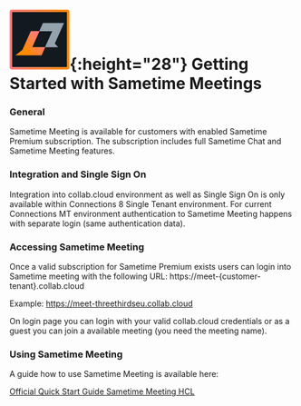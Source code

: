 # ![Sametime](/assets/images/HCL_Sametime_Master.png){:height="28"} Getting Started with Sametime Meetings

### General

Sametime Meeting is available for customers with enabled Sametime Premium subscription. The subscription includes full Sametime Chat and Sametime Meeting features.

### Integration and Single Sign On

Integration into collab.cloud environment as well as Single Sign On is only available within Connections 8 Single Tenant environment. For current Connections MT environment authentication to Sametime Meeting happens with separate login (same authentication data).

### Accessing Sametime Meeting

Once a valid subscription for Sametime Premium exists users can login into Sametime meeting with the following URL:
https://meet-{customer-tenant}.collab.cloud

Example: https://meet-threethirdseu.collab.cloud

On login page you can login with your valid collab.cloud credentials or as a guest you can join a available meeting (you need the meeting name).

### Using Sametime Meeting

A guide how to use Sametime Meeting is available here:

[Official Quick Start Guide Sametime Meeting HCL](https://www.hcl-software.com/sametime/quick-start-guide)